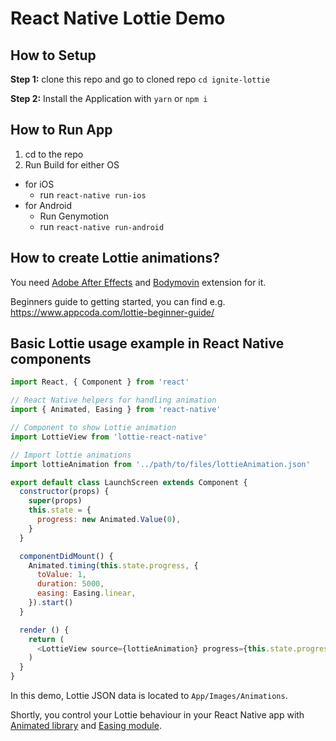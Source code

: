 #  React Native Lottie Demo

## How to Setup

**Step 1:** clone this repo and go to cloned repo `cd ignite-lottie`

**Step 2:** Install the Application with `yarn` or `npm i`

## How to Run App

1. cd to the repo
2. Run Build for either OS
  * for iOS
    * run `react-native run-ios`
  * for Android
    * Run Genymotion
    * run `react-native run-android`

## How to create Lottie animations?

You need [Adobe After Effects](https://www.adobe.com/fi/products/aftereffects.html) and [Bodymovin](https://github.com/airbnb/lottie-web) extension for it.

Beginners guide to getting started, you can find e.g. https://www.appcoda.com/lottie-beginner-guide/

## Basic Lottie usage example in React Native components

```javascript
import React, { Component } from 'react'

// React Native helpers for handling animation
import { Animated, Easing } from 'react-native'

// Component to show Lottie animation
import LottieView from 'lottie-react-native'

// Import lottie animations
import lottieAnimation from '../path/to/files/lottieAnimation.json'

export default class LaunchScreen extends Component {
  constructor(props) {
    super(props)
    this.state = {
      progress: new Animated.Value(0),
    }
  }

  componentDidMount() {
    Animated.timing(this.state.progress, {
      toValue: 1,
      duration: 5000,
      easing: Easing.linear,
    }).start()
  }

  render () {
    return (
      <LottieView source={lottieAnimation} progress={this.state.progress} />
    )
  }
}
```

In this demo, Lottie JSON data is located to `App/Images/Animations`.

Shortly, you control your Lottie behaviour in your React Native app with [Animated library](https://facebook.github.io/react-native/docs/animated.html) and [Easing module](https://facebook.github.io/react-native/docs/easing.html).